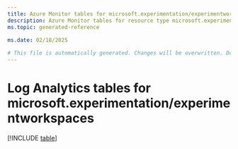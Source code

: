 ```yaml
---
title: Azure Monitor tables for microsoft.experimentation/experimentworkspaces
description: Azure Monitor tables for resource type microsoft.experimentation/experimentworkspaces
ms.topic: generated-reference
   
ms.date: 02/18/2025

# This file is automatically generated. Changes will be overwritten. Do not change this file directly.
---
```


# Log Analytics tables for microsoft.experimentation/experimentworkspaces  

[!INCLUDE [table](~/reusable-content/ce-skilling/azure/includes/azure-monitor/reference/tables/microsoft-experimentation_experimentworkspaces-include.md)]

